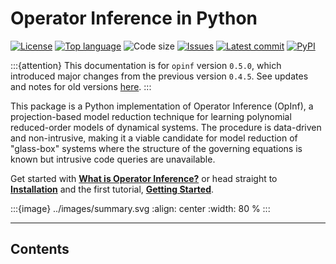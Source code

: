 # Operator Inference in Python

[![License](https://img.shields.io/github/license/Willcox-Research-Group/rom-operator-inference-python3)](https://github.com/Willcox-Research-Group/rom-operator-inference-python3/blob/main/LICENSE)
[![Top language](https://img.shields.io/github/languages/top/Willcox-Research-Group/rom-operator-inference-python3)](https://www.python.org)
![Code size](https://img.shields.io/github/languages/code-size/Willcox-Research-Group/rom-operator-inference-python3)
[![Issues](https://img.shields.io/github/issues/Willcox-Research-Group/rom-operator-inference-python3)](https://github.com/Willcox-Research-Group/rom-operator-inference-python3/issues)
[![Latest commit](https://img.shields.io/github/last-commit/Willcox-Research-Group/rom-operator-inference-python3)](https://github.com/Willcox-Research-Group/rom-operator-inference-python3/commits/main)
[![PyPI](https://img.shields.io/pypi/wheel/opinf)](https://pypi.org/project/opinf/)

:::{attention}
This documentation is for `opinf` version `0.5.0`, which introduced major changes from the previous version `0.4.5`.
See updates and notes for old versions [here](./opinf/changelog.md).
:::

This package is a Python implementation of Operator Inference (OpInf), a projection-based model reduction technique for learning polynomial reduced-order models of dynamical systems.
The procedure is data-driven and non-intrusive, making it a viable candidate for model reduction of "glass-box" systems where the structure of the governing equations is known but intrusive code queries are unavailable.

Get started with [**What is Operator Inference?**](./opinf/intro.md) or head straight to [**Installation**](./opinf/installation.md) and the first tutorial, [**Getting Started**](./tutorials/basics.ipynb).

:::{image} ../images/summary.svg
:align: center
:width: 80 %
:::

---

## Contents

```{tableofcontents}
```
